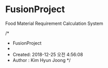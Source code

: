 # FusionProject
 Food Material Requirement Calculation System

/*
 * FusionProject
 *
 * Created: 2018-12-25 오전 4:56:08
 * Author : Kim Hyun Joong
 */ 
